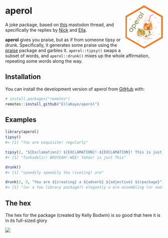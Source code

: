 
<!-- README.md is generated from README.Rmd. Please edit that file -->

# aperol <img src="man/figures/logo.png" align="right" height="138" alt="" />

A joke package, based on
[this](https://fosstodon.org/@kellybodwin/112769186345818866) mastodon
thread, and specifically the replies by
[Nick](https://aus.social/@njtierney/112770398923583882) and
[Ella](https://fosstodon.org/@ellakaye/112771757956362352).

<!-- badges: start -->
<!-- badges: end -->

**aperol** gives you praise, but as if from someone tipsy or drunk.
Specifically, it generates some praise using the
[praise](https://github.com/rladies/praise) package and garbles it.
`aperol::tipsy()` swaps a subset of words, and `aperol::drunk()` mixes
up the whole affirmation, repeating some words along the way.

## Installation

You can install the development version of aperol from
[GitHub](https://github.com/) with:

``` r
# install.packages("remotes")
remotes::install_github("EllaKaye/aperol")
```

## Examples

``` r
library(aperol)
tipsy()
#> [1] "You are exquisite! regularly"
```

``` r
tipsy(2, "${Exclamation}! ${EXCLAMATION}!-${EXCLAMATION}! This is just ${adjective}!")
#> [1] "funkadelic! BOOYEAH!-WEE! Yahoo! is just This"
```

``` r
drunk()
#> [1] "speedily speedily You riveting! are"
```

``` r
drunk(2, 3, "You are ${creating} a ${adverb} ${adjective} ${rpackage}")
#> [1] "(or a You library package?) elegantly a are assembling (or swell (or a"
```

## The hex

The hex for the package (created by Kelly Bodwin) is so good that here
it is in its full-sized glory

![](%22aperol_hex.png%22)
